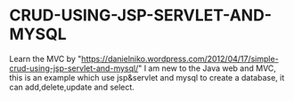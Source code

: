 # CRUD-USING-JSP-SERVLET-AND-MYSQL
Learn the MVC by "https://danielniko.wordpress.com/2012/04/17/simple-crud-using-jsp-servlet-and-mysql/"
I am new to the Java web and MVC, this is an example which use jsp&servlet and mysql to create a database, it can add,delete,update and select. 
